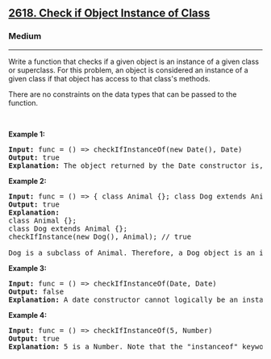 <h2><a href="https://leetcode.com/problems/check-if-object-instance-of-class/">2618. Check if Object Instance of Class</a></h2><h3>Medium</h3><hr><div><p>Write a function that checks if a given object is an instance of a given class or superclass. For this problem, an object is considered an instance of a given class if that object has access to that class's methods.</p>

<p>There are&nbsp;no constraints on the data types that can be passed to the function.</p>

<p>&nbsp;</p>
<p><strong class="example">Example 1:</strong></p>

<pre><strong>Input:</strong> func = () =&gt; checkIfInstanceOf(new Date(), Date)
<strong>Output:</strong> true
<strong>Explanation: </strong>The object returned by the Date constructor is, by definition, an instance of Date.
</pre>

<p><strong class="example">Example 2:</strong></p>

<pre><strong>Input:</strong> func = () =&gt; { class Animal {}; class Dog extends Animal {}; return checkIfInstanceOf(new Dog(), Animal); }
<strong>Output:</strong> true
<strong>Explanation:</strong>
class Animal {};
class Dog extends Animal {};
checkIfInstance(new Dog(), Animal); // true

Dog is a subclass of Animal. Therefore, a Dog object is an instance of both Dog and Animal.</pre>

<p><strong class="example">Example 3:</strong></p>

<pre><strong>Input:</strong> func = () =&gt; checkIfInstanceOf(Date, Date)
<strong>Output:</strong> false
<strong>Explanation: </strong>A date constructor cannot logically be an instance of itself.
</pre>

<p><strong class="example">Example 4:</strong></p>

<pre><strong>Input:</strong> func = () =&gt; checkIfInstanceOf(5, Number)
<strong>Output:</strong> true
<strong>Explanation: </strong>5 is a Number. Note that the "instanceof" keyword would return false. However, it is still considered an instance of Number because it accesses the Number methods. For example "toFixed()".
</pre>
</div>